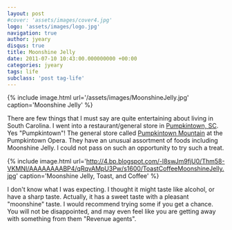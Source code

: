 ```yaml
---
layout: post
#cover: 'assets/images/cover4.jpg'
logo: 'assets/images/logo.jpg'
navigation: true
author: jyeary
disqus: true
title: Moonshine Jelly
date: 2011-07-10 10:43:00.000000000 +00:00
categories: jyeary
tags: life
subclass: 'post tag-life'
---
```

{% include image.html url='/assets/images/MoonshineJelly.jpg' caption='Moonshine Jelly' %}

There are few things that I must say are quite entertaining about living
in South Carolina. I went into a restaurant/general store in
[Pumpkintown,
SC](http://maps.google.com/maps?q=Pumpkintown,+SC&hl=en&ll=35.002898,-82.653065&spn=0.033044,0.066047&sll=35.047681,-82.624001&sspn=0.002075,0.004128&z=15).
Yes "Pumpkintown"\! The general store called [Pumpkintown
Mountain](http://maps.google.com/maps?q=35.048048,-82.62418&ll=35.047681,-82.624001&spn=0.002075,0.004128&sll=35.00278,-82.65306&sspn=0.018281,0.032015&num=1&t=h&z=19&iwloc=lyrftr:h,11835591884208069584,35.047754,-82.623799)
at the Pumpkintown Opera. They have an unusual assortment of foods
including Moonshine Jelly. I could not pass on such an opportunity to
try such a treat.

{% include image.html url='http://4.bp.blogspot.com/-l8swJm9fjU0/Thm58-VKMNI/AAAAAAAABP4/qRqvAMpU3Pw/s1600/ToastCoffeeMoonshineJelly.jpg' caption='Moonshine Jelly, Toast, and Coffee' %}


I don't know what I was expecting. I thought it might taste like alcohol, or have a sharp taste. Actually, it has a sweet taste with a pleasant "moonshine" taste. I would recommend trying some if you get a chance. You will not be disappointed, and may even feel like you are getting away with something from them "Revenue agents".